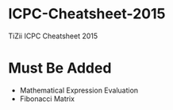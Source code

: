 # ICPC-Cheatsheet-2015
TiZii ICPC Cheatsheet 2015


# Must Be Added
- Mathematical Expression Evaluation
- Fibonacci Matrix
